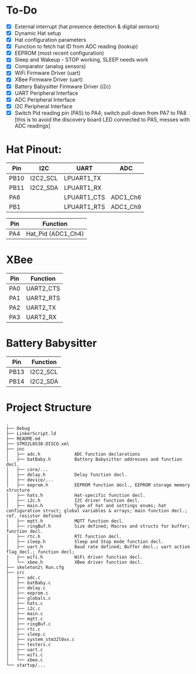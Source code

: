 # To-Do
- [x] External interrupt (hat presence detection & digital sensors)
- [x] Dynamic Hat setup
- [x] Hat configuration parameters
- [x] Function to fetch hat ID from ADC reading (lookup)
- [x] EEPROM (most recent configuration)
- [x] Sleep and Wakeup - STOP working, SLEEP needs work
- [x] Comparator (analog sensors)
- [x] WiFi Firmware Driver (uart)
- [x] XBee Firmware Driver (uart)
- [x] Battery Babysitter Firmware Driver (i2c)
- [x] UART Peripheral Interface
- [x] ADC Peripheral Interface
- [x] I2C Peripheral Interface
- [x] Switch Pid reading pin (PA5) to PA4; switch pull-down from PA7 to PA8 [this is to avoid the discovery board LED connected to PA5, messes with ADC readings]

# Hat Pinout:
| Pin   | I2C       | UART        | ADC       |
| ----- | --------- | ----------- | --------- |
| PB10  | I2C2_SCL  | LPUART1_TX  |
| PB11  | I2C2_SDA  | LPUART1_RX  |
| PA6   |           | LPUART1_CTS | ADC1_Ch6  |
| PB1   |           | LPUART1_RTS | ADC1_Ch9  |

| Pin | Function            |
| --- | ------------------- |
| PA4 | Hat_Pid (ADC1_Ch4)  |

# XBee
| Pin | Function  |
| --- | --------- |
| PA0 | UART2_CTS |
| PA1 | UART2_RTS |
| PA2 | UART2_TX  |
| PA3 | UART2_RX  |

# Battery Babysitter
| Pin   | Function  |
| ----- | --------- |
| PB13  | I2C2_SCL  |
| PB14  | I2C2_SDA |

# Project Structure
```
.
├── Debug
├── LinkerScript.ld
├── README.md
├── STM32L0538-DISCO.xml
├── inc
│   ├── adc.h             ADC function declarations
│   ├── batBaby.h         Battery Babysitter addresses and function decl.
│   ├── core/...
│   ├── delay.h           Delay function decl.
│   ├── device/...
│   ├── eeprom.h          EEPROM function decl., EEPROM storage memory structure
│   ├── hats.h            Hat-specific function decl.
│   ├── i2c.h             I2C driver function decl.
│   ├── main.h            Type of hat and settings enums; hat configuration struct; global variables & arrays; main function decl.; ref. resistor defined
│   ├── mqtt.h            MQTT function decl.
│   ├── ringBuf.h         Size defined; Macros and structs for buffer; function decl.
│   ├── rtc.h             RTC function decl.
│   ├── sleep.h           Sleep and Stop mode function decl.
│   ├── uart.h            Baud rate defined; Buffer decl.; uart action flag decl.; function decl;
│   ├── wifi.h            WiFi driver function decl.
│   └── xbee.h            XBee driver function decl.
├── skeleton2\ Run.cfg
├── src
│   ├── adc.c
│   ├── batBaby.c
│   ├── delay.c
│   ├── eeprom.c
│   ├── globals.c
│   ├── hats.c
│   ├── i2c.c
│   ├── main.c
│   ├── mqtt.c
│   ├── ringBuf.c
│   ├── rtc.c
│   ├── sleep.c
│   ├── system_stm32l0xx.c
│   ├── testers.c
│   ├── uart.c
│   ├── wifi.c
│   └── xbee.c
└── startup/...
```
